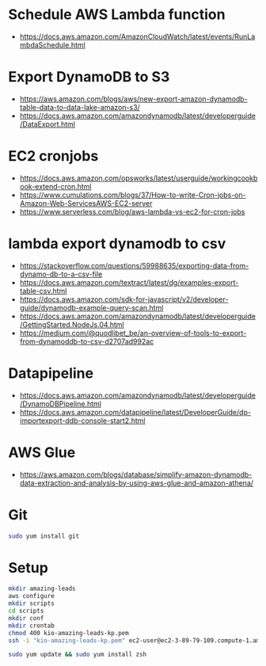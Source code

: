 # Schedule AWS Lambda function
- https://docs.aws.amazon.com/AmazonCloudWatch/latest/events/RunLambdaSchedule.html

# Export DynamoDB to S3
- https://aws.amazon.com/blogs/aws/new-export-amazon-dynamodb-table-data-to-data-lake-amazon-s3/
- https://docs.aws.amazon.com/amazondynamodb/latest/developerguide/DataExport.html

# EC2 cronjobs
- https://docs.aws.amazon.com/opsworks/latest/userguide/workingcookbook-extend-cron.html
- https://www.cumulations.com/blogs/37/How-to-write-Cron-jobs-on-Amazon-Web-ServicesAWS-EC2-server
- https://www.serverless.com/blog/aws-lambda-vs-ec2-for-cron-jobs

# lambda export dynamodb to csv
- https://stackoverflow.com/questions/59988635/exporting-data-from-dynamo-db-to-a-csv-file
- https://docs.aws.amazon.com/textract/latest/dg/examples-export-table-csv.html
- https://docs.aws.amazon.com/sdk-for-javascript/v2/developer-guide/dynamodb-example-query-scan.html
- https://docs.aws.amazon.com/amazondynamodb/latest/developerguide/GettingStarted.NodeJs.04.html
- https://medium.com/@quodlibet_be/an-overview-of-tools-to-export-from-dynamoddb-to-csv-d2707ad992ac

# Datapipeline
- https://docs.aws.amazon.com/amazondynamodb/latest/developerguide/DynamoDBPipeline.html
- https://docs.aws.amazon.com/datapipeline/latest/DeveloperGuide/dp-importexport-ddb-console-start2.html

# AWS Glue
- https://aws.amazon.com/blogs/database/simplify-amazon-dynamodb-data-extraction-and-analysis-by-using-aws-glue-and-amazon-athena/

# Git
```sh
sudo yum install git
```

# Setup
```sh
mkdir amazing-leads
aws configure
mkdir scripts
cd scripts
mkdir conf
mkdir crontab
chmod 400 kio-amazing-leads-kp.pem
ssh -i "kio-amazing-leads-kp.pem" ec2-user@ec2-3-89-79-109.compute-1.amazonaws.com

sudo yum update && sudo yum install zsh

```